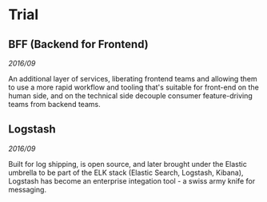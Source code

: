 # Trial

## BFF (Backend for Frontend)
_2016/09_

An additional layer of services, liberating frontend teams and allowing them to use
a more rapid workflow and tooling that's suitable for front-end on the human side, and
on the technical side decouple consumer feature-driving teams from backend teams.


## Logstash
_2016/09_

Built for log shipping, is open source, and later brought under the Elastic umbrella to
be part of the ELK stack (Elastic Search, Logstash, Kibana), Logstash has become
an enterprise integation tool - a swiss army knife for messaging.


